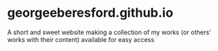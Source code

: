 # georgeeberesford.github.io
A short and sweet website making a collection of my works (or others' works with their content) available for easy access
